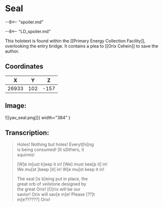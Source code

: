 # Seal

--8<-- "spoiler.md"

--8<-- "LD_spoiler.md"

This holotext is found within the [[Primary Energy Collection Facility]], overlooking the entry bridge. It contains a plea to [[Orix Cehein]] to save the author.

## Coordinates
| **X** | **Y** | **Z** |
| :---: | :---: | :---: |
| 26933 |  102  | -157 |

## Image:

![[yav_seal.png]]{ width="384" }

## Transcription:
> Holes! Nothing but holes! Everyt[hi]ng <br>
is being consumed! [It s]lithers, it <br>
squirms! <br>
>
> [W]e m[ust k]eep it in! [We] must kee[p it] in! <br>
We mu[st ]keep [it] in! W[e mu]st keep it in! <br>
>
> The seal [is b]eing put in place, the <br>
great orb of veilstone designed by <br>
the great Orix! [O]rix will be our <br>
savior! Orix will sav[e m]e! Please [??]t <br>
m[e??????] Orix!
